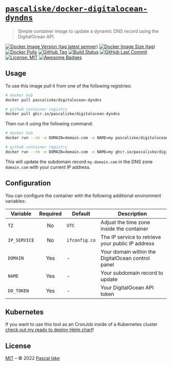 # [`pascaliske/docker-digitalocean-dyndns`](https://pascaliske.github.io/docker-digitalocean-dyndns/)

> Simple container image to update a dynamic DNS record using the DigitalOcean API.

[![Docker Image Version (tag latest semver)](https://img.shields.io/docker/v/pascaliske/digitalocean-dyndns/latest?style=flat-square)](https://hub.docker.com/r/pascaliske/digitalocean-dyndns) [![Docker Image Size (tag)](https://img.shields.io/docker/image-size/pascaliske/digitalocean-dyndns/latest?style=flat-square)](https://hub.docker.com/r/pascaliske/digitalocean-dyndns) [![Docker Pulls](https://img.shields.io/docker/pulls/pascaliske/digitalocean-dyndns?style=flat-square)](https://hub.docker.com/r/pascaliske/digitalocean-dyndns) [![GitHub Tag](https://img.shields.io/github/v/tag/pascaliske/docker-digitalocean-dyndns?style=flat-square)](https://github.com/pascaliske/docker-digitalocean-dyndns) [![Build Status](https://img.shields.io/github/workflow/status/pascaliske/docker-digitalocean-dyndns/Image/master?label=build&style=flat-square)](https://github.com/pascaliske/docker-digitalocean-dyndns/actions) [![GitHub Last Commit](https://img.shields.io/github/last-commit/pascaliske/docker-digitalocean-dyndns?style=flat-square)](https://github.com/pascaliske/docker-digitalocean-dyndns) [![License: MIT](https://img.shields.io/badge/License-MIT-blue.svg?style=flat-square)](https://opensource.org/licenses/MIT) [![Awesome Badges](https://img.shields.io/badge/badges-awesome-green.svg?style=flat-square)](https://github.com/Naereen/badges)

## Usage

To use this image pull it from one of the following registries:

```bash
# docker hub
docker pull pascaliske/digitalocean-dyndns

# github container registry
docker pull ghcr.io/pascaliske/digitalocean-dyndns
```

Then run it using the following command:

```bash
# docker hub
docker run --rm -e DOMAIN=domain.com -e NAME=my pascaliske/digitalocean-dyndns

# github container registry
docker run --rm -e DOMAIN=domain.com -e NAME=my ghcr.io/pascaliske/digitalocean-dyndns
```

This will update the subdomain record `my.domain.com` in the DNS zone `domain.com` with your current IP address.

## Configuration

You can configure the container with the following additional environment variables:

| Variable     | Required | Default       | Description                                       |
| ------------ | :------: | ------------- | ------------------------------------------------- |
| `TZ`         |    No    | `UTC`         | Adjust the time zone inside the container         |
| `IP_SERVICE` |    No    | `ifconfig.co` | The IP service to retrieve your public IP address |
| `DOMAIN`     |   Yes    | -             | Your domain within the DigitalOcean control panel |
| `NAME`       |   Yes    | -             | Your subdomain record to update                   |
| `DO_TOKEN`   |   Yes    | -             | Your DigitalOcean API token                       |

## Kubernetes

If you want to use this tool as an CronJob inside of a Kubernetes cluster [check out my ready to deploy Helm chart](https://charts.pascaliske.dev/charts/digitalocean-dyndns/)!

## License

[MIT](LICENSE.md) – © 2022 [Pascal Iske](https://pascaliske.dev)
